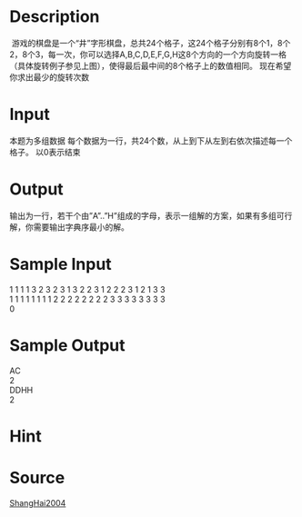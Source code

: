 
# Description

<div class="content"><p><img border="0" src="source/bzoj/1327/img/aHR0cHM6Ly9seWRzeS5jb20vSnVkZ2VPbmxpbmUvaW1hZ2VzLzEzMjcuanBn.jpg" alt=""/> 游戏的棋盘是一个“井”字形棋盘，总共24个格子，这24个格子分别有8个1，8个2，8个3，每一次，你可以选择A,B,C,D,E,F,G,H这8个方向的一个方向旋转一格（具体旋转例子参见上图），使得最后最中间的8个格子上的数值相同。 现在希望你求出最少的旋转次数</p></div>

# Input

<div class="content"><p>本题为多组数据 每个数据为一行，共24个数，从上到下从左到右依次描述每一个格子。 以0表示结束</p></div>

# Output

<div class="content"><p>输出为一行，若干个由”A”..”H”组成的字母，表示一组解的方案，如果有多组可行解，你需要输出字典序最小的解。</p></div>

# Sample Input

<div class="content"><span class="sampledata">1 1 1 1 3 2 3 2 3 1 3 2 2 3 1 2 2 2 3 1 2 1 3 3<br/>
1 1 1 1 1 1 1 1 2 2 2 2 2 2 2 2 3 3 3 3 3 3 3 3<br/>
0</span></div>

# Sample Output

<div class="content"><span class="sampledata">AC<br/>
2<br/>
DDHH<br/>
2</span></div>

# Hint

<div class="content"><p></p></div>

# Source

<div class="content"><p><a href="problemset.php?search=ShangHai2004">ShangHai2004</a></p></div>

